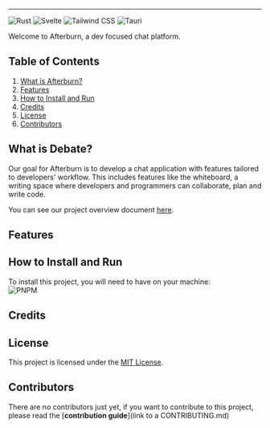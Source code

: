 

---

![Rust](https://img.shields.io/badge/-Rust-222831?style=for-the-badge&logoColor=white&logo=rust&color=222831)
![Svelte](https://img.shields.io/badge/-Svelte-222831?style=for-the-badge&logoColor=white&logo=svelte&color=222831)
![Tailwind CSS](https://img.shields.io/badge/-Tailwind_CSS-222831?style=for-the-badge&logoColor=white&logo=tailwindcss&color=222831)
![Tauri](https://img.shields.io/badge/-Tauri-222831?style=for-the-badge&logoColor=white&logo=tauri&color=222831)

Welcome to Afterburn, a dev focused chat platform.

## Table of Contents
1.  [What is Afterburn?](#description)
2.  [Features](#features)
3.  [How to Install and Run](#installation)
4.  [Credits](#credits)
5.  [License](#license)
6.  [Contributors](#contributors)

## <a name="description"> What is Debate? </a>
Our goal for Afterburn is to develop a chat application with features tailored to developers' workflow. This includes features like the whiteboard, a writing space where developers and programmers can collaborate, plan and write code.

You can see our project overview document <a href="frontend/public.Debate_Project_Overview.pdf">here</a>.


## <a name="features"> Features </a>

## <a name="installation"> How to Install and Run </a>
To install this project, you will need to have on your machine: <br>
![PNPM](https://img.shields.io/badge/-pnpm-black?style=for-the-badge&logoColor=white&logo=pnpm&color=B76507)

## <a name="credits"> Credits </a>

## <a name="license"> License </a>
This project is licensed under the [MIT License](http://opensource.org/licenses/MIT).

## <a name="contributors"> Contributors </a>
There are no contributors just yet, if you want to contribute to this project, please read the [**contribution guide**](link to a CONTRIBUTING.md)
